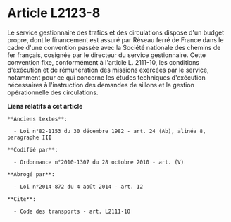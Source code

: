 # Article L2123-8

Le service gestionnaire des trafics et des circulations dispose d'un budget propre, dont le financement est assuré par Réseau
ferré de France dans le cadre d'une convention passée avec la Société nationale des chemins de fer français, cosignée par le
directeur du service gestionnaire. Cette convention fixe, conformément à l'article L. 2111-10, les conditions d'exécution et
de rémunération des missions exercées par le service, notamment pour ce qui concerne les études techniques d'exécution
nécessaires à l'instruction des demandes de sillons et la gestion opérationnelle des circulations.

**Liens relatifs à cet article**

	**Anciens textes**:

	  - Loi n°82-1153 du 30 décembre 1982 - art. 24 (Ab), alinéa 8, paragraphe III

	**Codifié par**:

	  - Ordonnance n°2010-1307 du 28 octobre 2010 - art. (V)

	**Abrogé par**:

	  - Loi n°2014-872 du 4 août 2014 - art. 12

	**Cite**:

	  - Code des transports - art. L2111-10
